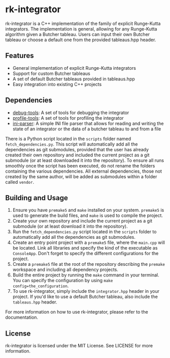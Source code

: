 # rk-integrator

rk-integrator is a C++ implementation of the family of explicit Runge-Kutta integrators. The implementation is general, allowing for any Runge-Kutta algorithm given a Butcher tableau. Users can input their own Butcher tableau or choose a default one from the provided tableaus.hpp header.

## Features

- General implementation of explicit Runge-Kutta integrators
- Support for custom Butcher tableaus
- A set of default Butcher tableaus provided in tableaus.hpp
- Easy integration into existing C++ projects

## Dependencies

- [debug-tools](https://github.com/ismawno/debug-tools): A set of tools for debugging the integrator
- [profile-tools](https://github.com/ismawno/profile-tools): A set of tools for profiling the integrator
- [ini-parser](https://github.com/ismawno/ini-parser): A simple INI file parser that allows for reading and writing the state of an integrator or the data of a butcher tableau to and from a file

There is a Python script located in the `scripts` folder named `fetch_dependencies.py`. This script will automatically add all the dependencies as git submodules, provided that the user has already created their own repository and included the current project as a git submodule (or at least downloaded it into the repository). To ensure all runs smoothly once the script has been executed, do not rename the folders containing the various dependencies. All external dependencies, those not created by the same author, will be added as submodules within a folder called `vendor`.

## Building and Usage

1. Ensure you have `premake5` and `make` installed on your system. `premake5` is used to generate the build files, and `make` is used to compile the project.
2. Create your own repository and include the current project as a git submodule (or at least download it into the repository).
3. Run the `fetch_dependencies.py` script located in the `scripts` folder to automatically add all the dependencies as git submodules.
4. Create an entry point project with a `premake5` file, where the `main.cpp` will be located. Link all libraries and specify the kind of the executable as `ConsoleApp`. Don't forget to specify the different configurations for the project.
5. Create a `premake5` file at the root of the repository describing the `premake` workspace and including all dependency projects.
6. Build the entire project by running the `make` command in your terminal. You can specify the configuration by using `make config=the_configuration`.
7. To use rk-integrator, simply include the `integrator.hpp` header in your project. If you'd like to use a default Butcher tableau, also include the `tableaus.hpp` header.

For more information on how to use rk-integrator, please refer to the documentation.

## License

rk-integrator is licensed under the MIT License. See LICENSE for more information.
